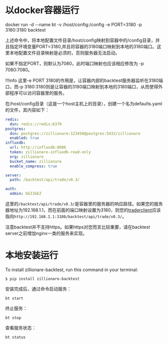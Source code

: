 
# 以docker容器运行

docker run -d --name bt -v /host/config:/config -e PORT=3180 -p 3180:3180 backtest

上述命令中，将本地配置文件目录/host/config映射到容器中的/config目录，并且指定环境变量PORT=3180,并且将容器的3180端口映射到本地的3180端口。这里本地配置文件目录映射是必须的，否则服务器无法启动。

如果不指定PORT，则默认为7080，此时端口映射也应该相应修改为 -p 7080:7080。

!!!info
    这里-e PORT 3180的作用是，让容器内部的backtest服务器监听在3180端口，而-p 3180:3180则是让容器的3180端口映射到本地的3180端口，从而使得外部程序可以访问容器里的服务。

在/host/config目录（这是一个host主机上的目录），创建一个名为defaults.yaml的文件，其内容如下：

```yaml
redis:
  dsn: redis://redis:6379
postgres:
  dsn: postgres://zillionare:123456@postgres:5432/zillionare
  enabled: true
influxdb:
  url: http://influxdb:8086
  token: zillionare-influxdb-read-only
  org: zillionare
  bucket_name: zillionare
  enable_compress: true

server:
  path: /backtest/api/trade/v0.3/

auth:
  admin: bGZJGEZ
```

这里的`/backtest/api/trade/v0.3/`是容器里的服务器的响应路径。如果您的服务器地址为192.168.1.1，而在前面的端口映射设置为3180，则您的[traderclient](https://zillionare.github.io/traderclient)应该指向`http://192.168.1.1:3180/backtest/api/trade/v0.3/`。

注意backtest并不支持https。如果https对您而言比较重要，请在backtest server之前增加nginx一类的服务来实现。
# 本地安装运行

To install zillionare-backtest, run this command in your
terminal:

``` console
$ pip install zillionare-backtest
```

安装完成后，通过命令启动服务：
``` console
bt start
```

终止服务：
``` console
bt stop
```

查看服务状态：
``` console
bt status
```
